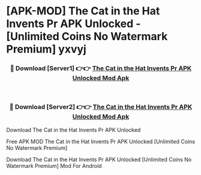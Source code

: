 # [APK-MOD] The Cat in the Hat Invents  Pr APK Unlocked - [Unlimited Coins No Watermark Premium] yxvyj



<div align="center">
<h3>🔴 Download [Server1] 👉👉 <a href="https://momento.my/?title=The_Cat_in_the_Hat_Invents__Pr_APK_Unlocked">The Cat in the Hat Invents  Pr APK Unlocked Mod Apk</a></h3><br>

<h3>🔴 Download [Server2] 👉👉 <a href="https://momento.my/?title=The_Cat_in_the_Hat_Invents__Pr_APK_Unlocked">The Cat in the Hat Invents  Pr APK Unlocked Mod Apk</a></h3>
</div>



Download The Cat in the Hat Invents  Pr APK Unlocked 

Free APK MOD The Cat in the Hat Invents  Pr APK Unlocked [Unlimited Coins No Watermark Premium]

Download The Cat in the Hat Invents  Pr APK Unlocked [Unlimited Coins No Watermark Premium] Mod For Android
